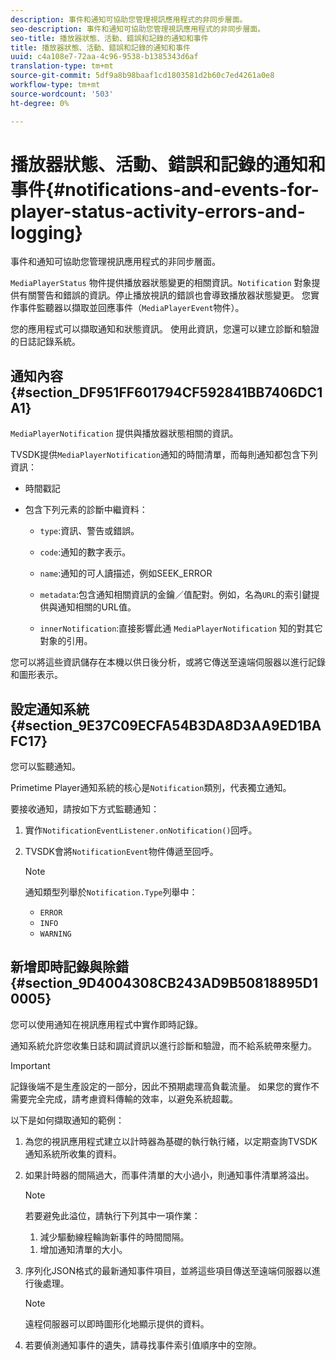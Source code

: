 ```yaml
---
description: 事件和通知可協助您管理視訊應用程式的非同步層面。
seo-description: 事件和通知可協助您管理視訊應用程式的非同步層面。
seo-title: 播放器狀態、活動、錯誤和記錄的通知和事件
title: 播放器狀態、活動、錯誤和記錄的通知和事件
uuid: c4a108e7-72aa-4c96-9538-b1385343d6af
translation-type: tm+mt
source-git-commit: 5df9a8b98baaf1cd1803581d2b60c7ed4261a0e8
workflow-type: tm+mt
source-wordcount: '503'
ht-degree: 0%

---
```



# 播放器狀態、活動、錯誤和記錄的通知和事件{#notifications-and-events-for-player-status-activity-errors-and-logging}

事件和通知可協助您管理視訊應用程式的非同步層面。

`MediaPlayerStatus` 物件提供播放器狀態變更的相關資訊。`Notification` 對象提供有關警告和錯誤的資訊。停止播放視訊的錯誤也會導致播放器狀態變更。 您實作事件監聽器以擷取並回應事件（`MediaPlayerEvent`物件）。

您的應用程式可以擷取通知和狀態資訊。 使用此資訊，您還可以建立診斷和驗證的日誌記錄系統。

## 通知內容{#section_DF951FF601794CF592841BB7406DC1A1}

`MediaPlayerNotification` 提供與播放器狀態相關的資訊。

TVSDK提供`MediaPlayerNotification`通知的時間清單，而每則通知都包含下列資訊：

* 時間戳記
* 包含下列元素的診斷中繼資料：

   * `type`:資訊、警告或錯誤。
   * `code`:通知的數字表示。
   * `name`:通知的可人讀描述，例如SEEK_ERROR
   * `metadata`:包含通知相關資訊的金鑰／值配對。例如，名為`URL`的索引鍵提供與通知相關的URL值。

   * `innerNotification`:直接影響此通 `MediaPlayerNotification` 知的對其它對象的引用。

您可以將這些資訊儲存在本機以供日後分析，或將它傳送至遠端伺服器以進行記錄和圖形表示。

## 設定通知系統{#section_9E37C09ECFA54B3DA8D3AA9ED1BAFC17}

您可以監聽通知。

Primetime Player通知系統的核心是`Notification`類別，代表獨立通知。

要接收通知，請按如下方式監聽通知：

1. 實作`NotificationEventListener.onNotification()`回呼。
1. TVSDK會將`NotificationEvent`物件傳遞至回呼。

   >[!NOTE]
   >
   >通知類型列舉於`Notification.Type`列舉中：

   * `ERROR`
   * `INFO`
   * `WARNING`

## 新增即時記錄與除錯{#section_9D4004308CB243AD9B50818895D10005}

您可以使用通知在視訊應用程式中實作即時記錄。

通知系統允許您收集日誌和調試資訊以進行診斷和驗證，而不給系統帶來壓力。

>[!IMPORTANT]
>
>記錄後端不是生產設定的一部分，因此不預期處理高負載流量。 如果您的實作不需要完全完成，請考慮資料傳輸的效率，以避免系統超載。

以下是如何擷取通知的範例：

1. 為您的視訊應用程式建立以計時器為基礎的執行執行緒，以定期查詢TVSDK通知系統所收集的資料。
1. 如果計時器的間隔過大，而事件清單的大小過小，則通知事件清單將溢出。

   >[!NOTE]
   >
   >若要避免此溢位，請執行下列其中一項作業：
   >
   >1. 減少驅動線程輪詢新事件的時間間隔。
      >
      >
   1. 增加通知清單的大小。


1. 序列化JSON格式的最新通知事件項目，並將這些項目傳送至遠端伺服器以進行後處理。

   >[!NOTE]
   >
   >遠程伺服器可以即時圖形化地顯示提供的資料。

1. 若要偵測通知事件的遺失，請尋找事件索引值順序中的空隙。